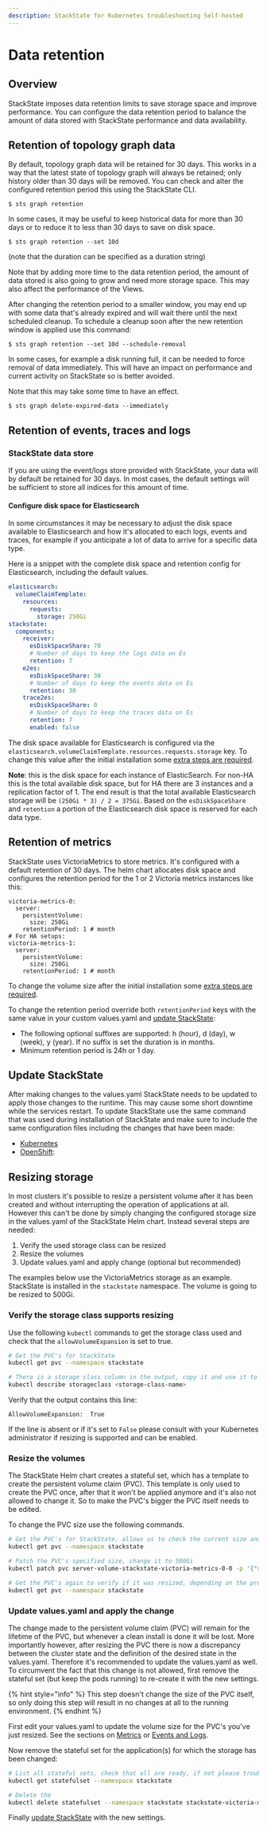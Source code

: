 ```yaml
---
description: StackState for Kubernetes troubleshooting Self-hosted
---
```


# Data retention

## Overview

StackState imposes data retention limits to save storage space and improve performance. You can configure the data retention period to balance the amount of data stored with StackState performance and data availability.

## Retention of topology graph data

By default, topology graph data will be retained for 30 days. This works in a way that the latest state of topology graph will always be retained; only history older than 30 days will be removed. You can check and alter the configured retention period this using the StackState CLI.

```shell
$ sts graph retention
```

In some cases, it may be useful to keep historical data for more than 30 days or to reduce it to less than 30 days to save on disk space.

```shell
$ sts graph retention --set 10d
```

\(note that the duration can be specified as a duration string\)

Note that by adding more time to the data retention period, the amount of data stored is also going to grow and need more storage space. This may also affect the performance of the Views.

After changing the retention period to a smaller window, you may end up with some data that's already expired and will wait there until the next scheduled cleanup. To schedule a cleanup soon after the new retention window is applied use this command:

```shell
$ sts graph retention --set 10d --schedule-removal
```

In some cases, for example a disk running full, it can be needed to force removal of data immediately. This will have an impact on performance and current activity on StackState so is better avoided. 

Note that this may take some time to have an effect.

```shell
$ sts graph delete-expired-data --immediately
```

## Retention of events, traces and logs

### StackState data store

If you are using the event/logs store provided with StackState, your data will by default be retained for 30 days. In most cases, the default settings will be sufficient to store all indices for this amount of time.

#### Configure disk space for Elasticsearch

In some circumstances it may be necessary to adjust the disk space available to Elasticsearch and how it's allocated to each logs, events and traces, for example if you anticipate a lot of data to arrive for a specific data type. 

Here is a snippet with the complete disk space and retention config for Elasticsearch, including the default values.

```yaml
elasticsearch:
  volumeClaimTemplate:
    resources:
      requests:
        storage: 250Gi
stackstate:
  components:
    receiver:
      esDiskSpaceShare: 70
      # Number of days to keep the logs data on Es
      retention: 7
    e2es:
      esDiskSpaceShare: 30
      # Number of days to keep the events data on Es
      retention: 30
    trace2es:
      esDiskSpaceShare: 0
      # Number of days to keep the traces data on Es
      retention: 7
      enabled: false
```

The disk space available for Elasticsearch is configured via the `elasticsearch.volumeClaimTemplate.resources.requests.storage` key. To change this value after the initial installation some [extra steps are required](data_retention.md#resizing-storage).

**Note**: this is the disk space for each instance of ElasticSearch. For non-HA this is the total available disk space, but for HA there are 3 instances and a replication factor of 1. The end result is that the total available Elasticsearch storage will be `(250Gi * 3) / 2 = 375Gi`.
Based on the `esDiskSpaceShare` and `retention` a portion of the Elasticsearch disk space is reserved for each data type.

## Retention of metrics

StackState uses VictoriaMetrics to store metrics. It's configured with a default retention of 30 days. The helm chart allocates disk space and configures the retention period for the 1 or 2 Victoria metrics instances like this:

```
victoria-metrics-0:
  server:
    persistentVolume:
      size: 250Gi
    retentionPeriod: 1 # month
# For HA setups:
victoria-metrics-1:
  server:
    persistentVolume:
      size: 250Gi
    retentionPeriod: 1 # month
```

To change the volume size after the initial installation some [extra steps are required](data_retention.md#resizing-storage).

To change the retention period override both `retentionPeriod` keys with the same value in your custom values.yaml and [update StackState](./data_retention.md#update-stackstate):

* The following optional suffixes are supported: h (hour), d (day), w (week), y (year). If no suffix is set the duration is in months.
* Minimum retention period is 24h or 1 day.

## Update StackState

After making changes to the values.yaml StackState needs to be updated to apply those changes to the runtime. This may cause some short downtime while the services restart. To update StackState use the same command that was used during installation of StackState and make sure to include the same configuration files including the changes that have been made:

* [Kubernetes](/setup/install-stackstate/kubernetes_openshift/kubernetes_install.md#deploy-stackstate-with-helm)
* [OpenShift](/setup/install-stackstate/kubernetes_openshift/openshift_install.md#deploy-stackstate-with-helm):

## Resizing storage

In most clusters it's possible to resize a persistent volume after it has been created and without interrupting the operation of applications at all. However this can't be done by simply changing the configured storage size in the values.yaml of the StackState Helm chart. Instead several steps are needed:

1. Verify the used storage class can be resized
2. Resize the volumes
3. Update values.yaml and apply change (optional but recommended)

The examples below use the VictoriaMetrics storage as an example. StackState is installed in the `stackstate` namespace. The volume is going to be resized to 500Gi.

### Verify the storage class supports resizing

Use the following `kubectl` commands to get the storage class used and check that the `allowVolumeExpansion` is set to true.

```bash
# Get the PVC's for StackState
kubectl get pvc --namespace stackstate

# There is a storage class column in the output, copy it and use it to describe the storage class
kubectl describe storageclass <storage-class-name>
```

Verify that the output contains this line:

```
AllowVolumeExpansion:  True
```

If the line is absent or if it's set to `False` please consult with your Kubernetes administrator if resizing is supported and can be enabled.

### Resize the volumes

The StackState Helm chart creates a stateful set, which has a template to create the persistent volume claim (PVC). This template is only used to create the PVC once, after that it won't be applied anymore and it's also not allowed to change it. So to make the PVC's bigger the PVC itself needs to be edited.

To change the PVC size use the following commands.

```bash
# Get the PVC's for StackState, allows us to check the current size and copy the name of the PVC to modify it with the next command
kubectl get pvc --namespace stackstate

# Patch the PVC's specified size, change it to 500Gi
kubectl patch pvc server-volume-stackstate-victoria-metrics-0-0 -p '{"spec":{"resources": { "requests": { "storage": "500Gi" }}}}'

# Get the PVC's again to verify if it was resized, depending on the provider this can take a while
kubectl get pvc --namespace stackstate
```

### Update values.yaml and apply the change

The change made to the persistent volume claim (PVC) will remain for the lifetime of the PVC, but whenever a clean install is done it will be lost. More importantly however, after resizing the PVC there is now a discrepancy between the cluster state and the definition of the desired state in the values.yaml. Therefore it's recommended to update the values.yaml as well. To circumvent the fact that this change is not allowed, first remove the stateful set (but keep the pods running) to re-create it with the new settings.

{% hint style="info" %}
This step doesn't change the size of the PVC itself, so only doing this step will result in no changes at all to the running environment.
{% endhint %}

First edit your values.yaml to update the volume size for the PVC's you've just resized. See the sections on [Metrics](data_retention.md#retention-of-metrics) or [Events and Logs](data_retention.md#retention-of-events-traces-and-logs).

Now remove the stateful set for the application(s) for which the storage has been changed:

```bash
# List all stateful sets, check that all are ready, if not please troubleshoot that first
kubectl get statefulset --namespace stackstate

# Delete the 
kubectl delete statefulset --namespace stackstate stackstate-victoria-metrics-0 --cascade=orphan
```

Finally [update StackState](./data_retention.md#update-stackstate) with the new settings.